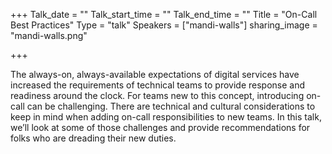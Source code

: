 +++
Talk_date = ""
Talk_start_time = ""
Talk_end_time = ""
Title = "On-Call Best Practices"
Type = "talk"
Speakers = ["mandi-walls"]
sharing_image = "mandi-walls.png"

+++

The always-on, always-available expectations of digital services have increased the requirements of technical teams to provide response and readiness around the clock. For teams new to this concept, introducing on-call can be challenging. There are technical and cultural considerations to keep in mind when adding on-call responsibilities to new teams. In this talk, we’ll look at some of those challenges and provide recommendations for folks who are dreading their new duties.
